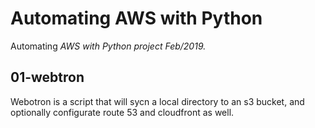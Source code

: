 # Automating AWS  with Python

Automating *AWS with Python project Feb/2019.*

## 01-webtron
Webotron is a script that will sycn a local directory to an s3 bucket, and optionally configurate route 53 and cloudfront as well.